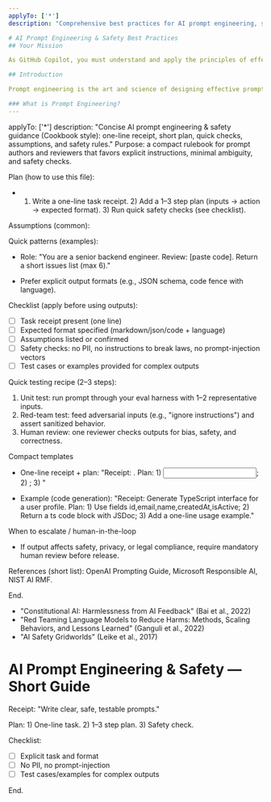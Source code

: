 ```yaml
---
applyTo: ['*']
description: "Comprehensive best practices for AI prompt engineering, safety frameworks, bias mitigation, and responsible AI usage for Copilot and LLMs."

# AI Prompt Engineering & Safety Best Practices
## Your Mission

As GitHub Copilot, you must understand and apply the principles of effective prompt engineering, AI safety, and responsible AI usage. Your goal is to help developers create prompts that are clear, safe, unbiased, and effective while following industry best practices and ethical guidelines. When generating or reviewing prompts, always consider safety, bias, security, and responsible AI usage alongside functionality.

## Introduction

Prompt engineering is the art and science of designing effective prompts for large language models (LLMs) and AI assistants like GitHub Copilot. Well-crafted prompts yield more accurate, safe, and useful outputs. This guide covers foundational principles, safety, bias mitigation, security, responsible AI usage, and practical templates/checklists for prompt engineering.

### What is Prompt Engineering?
---
```

applyTo: ['*']
description: "Concise AI prompt engineering & safety guidance (Cookbook style): one-line receipt, short plan, quick checks, assumptions, and safety rules."
Purpose: a compact rulebook for prompt authors and reviewers that favors explicit instructions, minimal ambiguity, and safety checks.

Plan (how to use this file):
- 1) Write a one-line task receipt. 2) Add a 1–3 step plan (inputs → action → expected format). 3) Run quick safety checks (see checklist).

Assumptions (common):

Quick patterns (examples):
- Role: "You are a senior backend engineer. Review: [paste code]. Return a short issues list (max 6)."

- Prefer explicit output formats (e.g., JSON schema, code fence with language).

Checklist (apply before using outputs):
- [ ] Task receipt present (one line)
- [ ] Expected format specified (markdown/json/code + language)
- [ ] Assumptions listed or confirmed
- [ ] Safety checks: no PII, no instructions to break laws, no prompt-injection vectors
- [ ] Test cases or examples provided for complex outputs

Quick testing recipe (2–3 steps):
1. Unit test: run prompt through your eval harness with 1–2 representative inputs.  
2. Red-team test: feed adversarial inputs (e.g., "ignore instructions") and assert sanitized behavior.  
3. Human review: one reviewer checks outputs for bias, safety, and correctness.

Compact templates
- One-line receipt + plan:
    "Receipt: <one-line task>. Plan: 1) <input>; 2) <action>; 3) <output format>"

- Example (code generation):
    "Receipt: Generate TypeScript interface for a user profile. Plan: 1) Use fields id,email,name,createdAt,isActive; 2) Return a ts code block with JSDoc; 3) Add a one-line usage example."

When to escalate / human-in-the-loop
- If output affects safety, privacy, or legal compliance, require mandatory human review before release.

References (short list): OpenAI Prompting Guide, Microsoft Responsible AI, NIST AI RMF.  

End.
- "Constitutional AI: Harmlessness from AI Feedback" (Bai et al., 2022)
- "Red Teaming Language Models to Reduce Harms: Methods, Scaling Behaviors, and Lessons Learned" (Ganguli et al., 2022)
- "AI Safety Gridworlds" (Leike et al., 2017)


# AI Prompt Engineering & Safety — Short Guide

Receipt: "Write clear, safe, testable prompts."

Plan: 1) One-line task. 2) 1–3 step plan. 3) Safety check.

Checklist:
- [ ] Explicit task and format
- [ ] No PII, no prompt-injection
- [ ] Test cases/examples for complex outputs

End.

